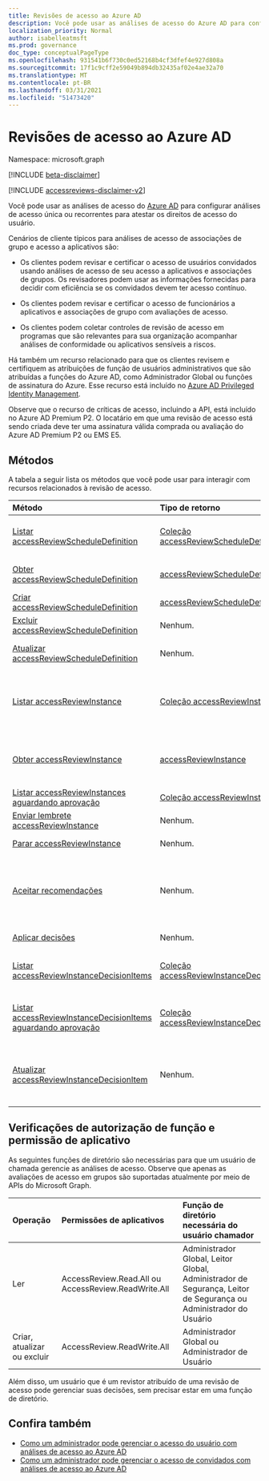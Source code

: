 ```yaml
---
title: Revisões de acesso ao Azure AD
description: Você pode usar as análises de acesso do Azure AD para configurar análises de acesso única ou recorrentes para atestar os direitos de acesso do usuário. Esta documentação atende à versão 2nd das APIs.
localization_priority: Normal
author: isabelleatmsft
ms.prod: governance
doc_type: conceptualPageType
ms.openlocfilehash: 931541b6f730c0ed52168b4cf3dfef4e927d808a
ms.sourcegitcommit: 17f1c9cff2e59049b894db32435af02e4ae32a70
ms.translationtype: MT
ms.contentlocale: pt-BR
ms.lasthandoff: 03/31/2021
ms.locfileid: "51473420"
---
```

# <a name="azure-ad-access-reviews"></a>Revisões de acesso ao Azure AD

Namespace: microsoft.graph

[!INCLUDE [beta-disclaimer](../../includes/beta-disclaimer.md)]

[!INCLUDE [accessreviews-disclaimer-v2](../../includes/accessreviews-disclaimer-v2.md)]


Você pode usar as análises de acesso do [Azure AD](/azure/active-directory/active-directory-azure-ad-controls-access-reviews-overview) para configurar análises de acesso única ou recorrentes para atestar os direitos de acesso do usuário.

Cenários de cliente típicos para análises de acesso de associações de grupo e acesso a aplicativos são:

- Os clientes podem revisar e certificar o acesso de usuários convidados usando análises de acesso de seu acesso a aplicativos e associações de grupos. Os revisadores podem usar as informações fornecidas para decidir com eficiência se os convidados devem ter acesso contínuo.

- Os clientes podem revisar e certificar o acesso de funcionários a aplicativos e associações de grupo com avaliações de acesso.

- Os clientes podem coletar controles de revisão de acesso em programas que são relevantes para sua organização acompanhar análises de conformidade ou aplicativos sensíveis a riscos.

Há também um recurso relacionado para que os clientes revisem e certifiquem as atribuições de função de usuários administrativos que são atribuídas a funções do Azure AD, como Administrador Global ou funções de assinatura do Azure.  Esse recurso está incluído no [Azure AD Privileged Identity Management](privilegedidentitymanagement-root.md).

Observe que o recurso de críticas de acesso, incluindo a API, está incluído no Azure AD Premium P2.  O locatário em que uma revisão de acesso está sendo criada deve ter uma assinatura válida comprada ou avaliação do Azure AD Premium P2 ou EMS E5.


## <a name="methods"></a>Métodos

A tabela a seguir lista os métodos que você pode usar para interagir com recursos relacionados à revisão de acesso.

| Método           | Tipo de retorno    |Descrição|
|:---------------|:--------|:----------|
|[Listar accessReviewScheduleDefinition](../api/accessreviewscheduledefinition-list.md) | [Coleção accessReviewScheduleDefinition](accessreviewscheduledefinition.md) | Lista cada `accessReviewScheduleDefinition` . Não inclui `accessReviewInstance` instâncias associadas em listagem. |
|[Obter accessReviewScheduleDefinition](../api/accessreviewscheduledefinition-get.md) | [accessReviewScheduleDefinition](accessreviewscheduledefinition.md) | Obter um `accessReviewScheduleDefinition` com uma id especificada. |
|[Criar accessReviewScheduleDefinition](../api/accessreviewscheduledefinition-create.md) | [accessReviewScheduleDefinition](accessreviewscheduledefinition.md) | Criar uma página `accessReviewScheduleDefinition`. |
|[Excluir accessReviewScheduleDefinition](../api/accessreviewscheduledefinition-delete.md) | Nenhum. | `accessReviewScheduleDefinition`Exclua um com uma ID especificada. |
|[Atualizar accessReviewScheduleDefinition](../api/accessreviewscheduledefinition-update.md) | Nenhum. | Atualizar propriedades de `accessReviewScheduleDefinition` um com uma ID especificada. |
|[Listar accessReviewInstance](../api/accessreviewinstance-list.md) | [Coleção accessReviewInstance](accessreviewinstance.md) | Lista cada `accessReviewInstance` um para um específico `accessReviewScheduleDefinition` . Não inclui s associados `accessReviewInstanceDecisionItem` em listagem. |
|[Obter accessReviewInstance](../api/accessreviewinstance-get.md) | [accessReviewInstance](accessreviewinstance.md) | Retorna `accessReviewInstance` para `accessReviewScheduleDefinition` um . Não inclui `accessReviewInstanceDecisionItem` s associados no objeto. |
|[Listar accessReviewInstances aguardando aprovação](../api/accessreviewinstance-pendingaccessreviewinstances.md) | [Coleção accessReviewInstance.](accessreviewinstance.md) | Obter todos `accessReviewInstance` atribuídos ao usuário de chamada. |
|[Enviar lembrete accessReviewInstance](../api/accessreviewinstance-sendreminder.md) | Nenhum. | Envie um lembrete aos revisadores de um `accessReviewInstance` . |
|[Parar accessReviewInstance](../api/accessreviewinstance-stop.md) | Nenhum. | Pare manualmente um `accessReviewInstance` . |
|[Aceitar recomendações](../api/accessreviewinstance-acceptrecommendations.md) | Nenhum. | Permite que o usuário de chamada aceite a recomendação de decisão para cada NotReviewed em que ele é o revisor `accessReviewInstanceDecisionItem` para um `accessReviewInstance` específico . |
|[Aplicar decisões](../api/accessreviewinstance-applydecisions.md) | Nenhum. | Aplicar manualmente a decisão em `accessReviewInstance` um . |
|[Listar accessReviewInstanceDecisionItems](../api/accessreviewinstancedecisionitem-list.md) | [Coleção accessReviewInstanceDecisionItem](accessreviewinstancedecisionitem.md) | Lista cada `accessReviewInstanceDecisionItem` um para um específico `accessReviewInstance` . |
|[Listar accessReviewInstanceDecisionItems aguardando aprovação](../api/accessreviewinstancedecisionitem-listpendingapproval.md) | [Coleção accessReviewInstanceDecisionItem.](accessreviewinstancedecisionitem.md) | Obter todos `accessReviewInstanceDecisionItems` atribuídos ao usuário de chamada, para um `accessReviewInstance` específico . |
|[Atualizar accessReviewInstanceDecisionItem](../api/accessreviewinstancedecisionitem-update.md) | Nenhum. | Para qualquer um em que o usuário de chamada recebe um revistor, chamar o usuário pode registrar uma decisão corrigindo `accessReviewInstanceDecisionItems` o objeto decision. |

## <a name="role-and-application-permission-authorization-checks"></a>Verificações de autorização de função e permissão de aplicativo

As seguintes funções de diretório são necessárias para que um usuário de chamada gerencie as análises de acesso. Observe que apenas as avaliações de acesso em grupos são suportadas atualmente por meio de APIs do Microsoft Graph.

| Operação | Permissões de aplicativos | Função de diretório necessária do usuário chamador |
|:------------------|:------------|:--------------------------------------------|
| Ler | AccessReview.Read.All ou AccessReview.ReadWrite.All | Administrador Global, Leitor Global, Administrador de Segurança, Leitor de Segurança ou Administrador do Usuário |
| Criar, atualizar ou excluir | AccessReview.ReadWrite.All | Administrador Global ou Administrador de Usuário |

Além disso, um usuário que é um revistor atribuído de uma revisão de acesso pode gerenciar suas decisões, sem precisar estar em uma função de diretório.

## <a name="see-also"></a>Confira também

- [Como um administrador pode gerenciar o acesso do usuário com análises de acesso ao Azure AD](/azure/active-directory/active-directory-azure-ad-controls-manage-user-access-with-access-reviews)
- [Como um administrador pode gerenciar o acesso de convidados com análises de acesso ao Azure AD](/azure/active-directory/active-directory-azure-ad-controls-manage-guest-access-with-access-reviews)


<!--
{
  "type": "#page.annotation",
  "description": "Service root",
  "keywords": "",
  "section": "documentation",
  "tocPath": "",
  "suppressions": []
}
-->


